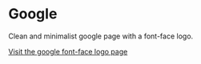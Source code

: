 Google
======

Clean and minimalist google page with a font-face logo.

[Visit the google font-face logo page](http://dieppon.github.io/google)
